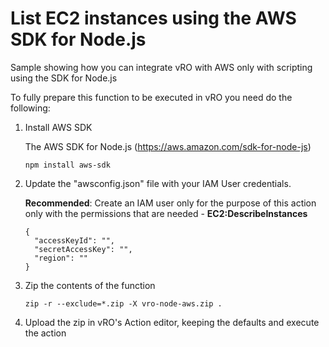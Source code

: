 # List EC2 instances using the AWS SDK for Node.js

Sample showing how you can integrate vRO with AWS only with scripting using the SDK for Node.js

To fully prepare this function to be executed in vRO you need do the following:

1. Install AWS SDK

   The AWS SDK for Node.js (https://aws.amazon.com/sdk-for-node-js)

   ```shell
   npm install aws-sdk
   ```

2. Update the "awsconfig.json" file with your IAM User credentials. 

   **Recommended**: Create an IAM user only for the purpose of this action only with the permissions that are needed - **EC2:DescribeInstances**

   ```
   { 
     "accessKeyId": "",
     "secretAccessKey": "",
     "region": "" 
   }
   ```


3. Zip the contents of the function
   ```
   zip -r --exclude=*.zip -X vro-node-aws.zip .
   ```

4. Upload the zip in vRO's Action editor, keeping the defaults and execute the action